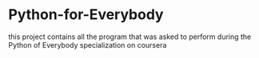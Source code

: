 # Python-for-Everybody

this project contains all the program that was asked to perform during the Python of Everybody specialization on coursera
